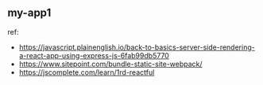 ## my-app1 




ref:
- https://javascript.plainenglish.io/back-to-basics-server-side-rendering-a-react-app-using-express-js-6fab99db5770
- https://www.sitepoint.com/bundle-static-site-webpack/
- https://jscomplete.com/learn/1rd-reactful




